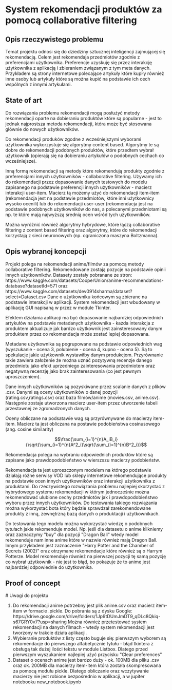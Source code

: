 <h1> System rekomendacji produktów za pomocą collaborative filtering</h1>
<h2>Opis rzeczywistego problemu</h2>
Temat projektu odnosi się do dziedziny sztucznej inteligencji zajmującej się rekomendacją. Celem jest rekomendaja przedmiotów zgodnie z preferencjami użytkownika. Preferencje uzyskuję się przez interakcję użytkownika z aplikacją i zbieraniem związanym z tym meta danych. Przykładem są strony internetowe polecające artykuły które kupiły również inne osoby lub artykuły które są można kupić na podstawie ich cech wspólnych z innymi artykułami.

<h2>State of art</h2>
Do rozwiązania problemu rekomendacji mogą posłużyć metody rekomendacji oparte na dobieraniu produktów które są popularne - jest to jednak najprostsza metoda rekomendacji, która może być stosowana głównie do nowych użytkowników.

Do rekomendacji produków zgodne z wcześniejszymi wyborami użytkownika wykorzystuje się algorytmy content based. Algorytmy te są dobre do rekomendacji podobnych produktów, które przedtem wybrał użytkownik (opierają się na dobieraniu artykułów o podobnych cechach co wcześniejsze).

Inną formą rekomendacji są metody które rekomendują produkty zgodnie z preferencjami innych użytkowników - collaborative filtering. Używamy ich do rekomendacji przez dopasowanie danych testowych do modelu zapisanego na podstawie preferencji innych użytkowników - macierz interakcji user-item. Macierz tą możemy użyć do rekomendacji item-item (rekomendacja jest na podstawie przedmiotów, które inni użytkownicy wysoko ocenili) lub do rekomendacji user-user (rekomendacja jest na podstawie podobnych użytkowników do nas, a polecanymi przedmiotami są np. te które mają najwyższą średnią ocen wśród tych użytkowników. 

Można wyróżnić również algorytmy hybrydowe, które łączą collaborative filtering z content based filtering oraz algorytmy, które do rekomendacji korzystają z sieci neuronowych (np. ograniczona maszyna Boltzmanna). 

<h2>Opis wybranej koncepcji</h2>
Projekt polega na rekomendacji anime/filmów za pomocą metody collaborative filtering. Rekomendowane zostają pozycje na podstawie opinii innych użytkowników. Datasety zostały pobranane ze stron: https://www.kaggle.com/datasets/CooperUnion/anime-recommendations-database?datasetId=571 oraz https://www.kaggle.com/datasets/dev0914sharma/dataset?select=Dataset.csv
Dane o użytkowniku końcowym są zbierane na podstawie interakcji w aplikacji. System rekomendacji jest wbudowany w aplikację GUI napisaną w przez w module Tkinter.

Efektem działania aplikacji ma być dopasowanie najbardziej odpowiednich artykułów na podstawie metadanych użytkownika - każda interakcja z produktem aktualizuje jak bardzo użytkownik jest zainsteresowany danym produktem przez co rekomendacja może zostać lepiej dopasowana.

Metadane użytkownika są pogrupowane na podstawie odpowiednich wag (wyszukanie -  ocena 3, polubienie - ocena 4, kupno - ocena 5). Są to spekulacje jakie użytkownik wystawiłby danym produkcjom. Przyrównanie takie zawiera założenie że można uznać pozytywną recenzje danego przedmiotu jako efekt uprzedniego zainteresowania przedmiotem oraz negatywną recenzję jako brak zainteresowania (co jest pewnym uproszczeniem).

Dane  innych użytkowników są pozyskiwane przez scalanie danych z plików .csv. Danymi są oceny użytkowników o danej pozycji (rating.csv,ratings.csv) oraz baza filmów/anime (movies.csv, anime.csv). Następnie zostaje utworzona macierz user-item przez utworzenie tabeli przestawnej ze zgromadzonych danych.

Oceny obliczane na podsatawie wag są przyrównywane do macierzy item-item.
Macierz ta jest obliczana na postawie podobieństwa cosinusowego (ang. cosine similarity) 

$$\frac{\sum_{i=1}^{n}A_iB_i}{\sqrt{\sum_{i=1}^{n}A^2_i}\sqrt{\sum_{i=1}^{n}B^2_i}}$$

Rekomendacja polega na wybraniu odpowiednich produktów które są zapisane jako prawdopodobieństwo w wierszszu macierzy podobieństw.

Rekomendacja ta jest uproszczonym modelem na którego podstawie działają różne serwisy VOD lub sklepy internetowe rekomendujące produkty na podstawie ocen innych użytkowników oraz interakcji użytkownika z produktami. Do rzeczywistego rozwiązania problemu najlepiej skorzystać z hybrydowego systemu rekomendacji w którym jednocześnie można rekomendować ulubione cechy przedmiotów jak i prawdopodobieństwo wyboru przez innych użytkowników. Do testowania takiego rozwiązania można wykorzystać bota który będzie sprawdzał zarekomendowane produkty z inną, zewnętrzną bazą danych o produktacji i użytkownikach. 

Do testowania tego modelu można wykorzystać wiedzę o podobnych tytułach jakie rekomenduje model.  Np. jeśli dla datasetu o anime klikniemy oraz zaznaczymy "buy" dla pozycji "Dragon Ball" wtedy model rekomenduje nam inne anime które w nazwie również mają Dragon Ball. Innym przykładem jest zaznaczenie "Harry Potter and the Chamber of Secrets (2002)" oraz otrzymane rekomendacje które również są o Harrym Potterze. 
Model rekomenduje również na pierwszej pozycji tę samą pozycję co wybrał użytkownik - nie jest to błąd, bo pokazuje że to anime jest najbardziej odpowiednie do użytkownika. 

<h2>Proof of concept</h2>
# Uwagi do projektu
<ol>
<li> Do rekomendacji anime potrzebny jest plik anime.csv oraz macierz item-item w formacie .pickle. Do pobrania są z dysku Google: https://drive.google.com/drive/folders/1Jp9tDUmJmDT9_qDLc8Qkiq-s67GRY0v7?usp=sharing Można również przetestować system rekomendacji na danych filmach - wtedy system rekomendacji jest tworzony w trakcie działa aplikacji.</li>
<li> Wybieranie produktów z listy często buguje się: pierwszym wyborem są  rekomendacje do pierwszego alfabetycznie tytułu - błąd tkintera z obsługą tak dużej ilości tekstu w module Listbox. Dlatego przed pierwszym wyszukaniem najlepiej użyć przycisku "Clear preferences"</li>
<li> Dataset o ocenach anime jest bardzo duży - ok. 100MB dla pliku .csv oraz ok. 200MB dla macierzy item-item która została skompresowana za pomocą modułu pickle. Dlatego obliczanie oraz wczytywanie macierzy nie jest robione bezpośrednio w aplikacji, a w jupiter notebooku new_notebook.ipynb</li>
</ol>
